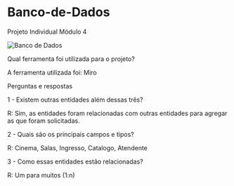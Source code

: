 # Banco-de-Dados
Projeto Individual Módulo 4

![Banco de Dados](https://user-images.githubusercontent.com/95971564/216602340-97bf6769-d313-4c1d-bfa3-92803226edc1.jpg)


Qual ferramenta foi utilizada para o projeto?

A ferramenta utilizada foi: Miro

Perguntas e respostas

1 - Existem outras entidades além dessas três?

R: Sim, as entidades foram relacionadas com outras entidades para agregar as que foram solicitadas.

2 - Quais são os principais campos e tipos?

R: Cinema, Salas, Ingresso, Catalogo, Atendente

3 - Como essas entidades estão relacionadas?

R: Um para muitos (1:n)
